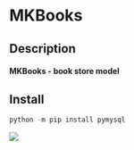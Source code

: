 # MKBooks
## Description
#### **MKBooks** - book store model
## Install

```python
python -m pip install pymysql
```

![](http://github-profile-summary-cards.vercel.app/api/cards/profile-details?username=MKoreallycool&theme=blueberry)
